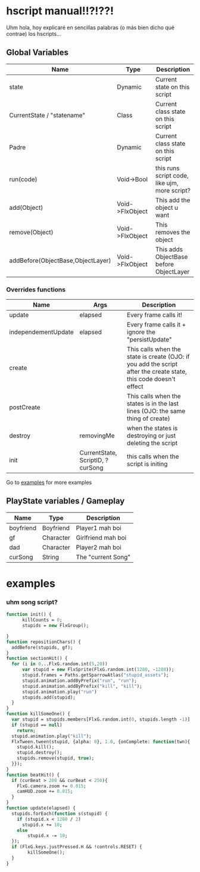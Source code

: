 # hscript manual!!?!??!

Uhm hola, hoy explicaré en sencillas palabras (o más bien dicho qué contrae) los hscripts...

## Global Variables

| Name | Type | Description |  
| ------ | ------ | ------ | 
| state | Dynamic<FlxState> | Current state on this script |
| CurrentState / "statename" | Class<CurrentState> | Current class state on this script |
| Padre | Dynamic<FlxState> | Current class state on this script |
| run(code) | Void->Bool | this runs script code, like ujm, more script? |
| add(Object) | Void->FlxObject | This add the object u want |
| remove(Object) | Void->FlxObject | This removes the object |
| addBefore(ObjectBase,ObjectLayer) | Void->FlxObject | This adds ObjectBase before ObjectLayer |

### Overrides functions
| Name | Args | Description |  
| ------ | ------ | ------ | 
| update | elapsed | Every frame calls it!
| independementUpdate | elapsed | Every frame calls it + ignore the "persistUpdate"
| create | | This calls when the state is create (OJO: if you add the script after the create state, this code doesn't effect |
| postCreate || This calls when the states is in the last lines (OJO: the same thing of create)|
| destroy | removingMe | when the states is destroying or just deleting the script |
| init | CurrentState, ScriptID, ?curSong | this calls when the script is initing |

Go to [examples](#examples) for more examples
## PlayState variables / Gameplay

| Name | Type | Description |  
| ------ | ------ | ------ | 
| boyfriend | Boyfriend | Player1 mah boi |
| gf | Character | Girlfriend mah boi |
| dad | Character | Player2 mah boi |
| curSong | String | The "current Song" |

# examples
### uhm song script?
```haxe
function init() {
      killCounts = 0;
      stupids = new FlxGroup();

}
function repositionChars() {
  addBefore(stupids, gf);
}
function sectionHit() {
  for (i in 0...FlxG.random.int(5,20)) 
      var stupid = new FlxSprite(FlxG.random.int(1280, -1280));
      stupid.frames = Paths.getSparrowAtlas("stupid_assets");
      stupid.animation.addByPrefix("run", "run");
      stupid.animation.addByPrefix("kill", "kill");
      stupid.animation.play("run")
      stupids.add(stupid);
  }
}
function killSomeOne() {
  var stupid = stupids.members[FlxG.random.int(0, stupids.length -1)]
  if (stupid == null)
    return;
  stupid.animation.play("kill");
  FlxTween.tween(stupid, {alpha: 0}, 1.0, {onComplete: function(twn){
    stupid.kill();
    stupid.destroy();
    stupids.remove(stupid, true);
  }});
}
function beatHit() {
  if (curBeat > 200 && curBeat < 250){
    FlxG.camera.zoom += 0.015;
    camHUD.zoom += 0.015;
  }
}
function update(elapsed) {
  stupids.forEach(function s(stupid) {
    if (stupid.x < 1280 / 2)
      stupid.x += 10;
    else
        stupid.x -= 10;
  });
  if (FlxG.keys.justPressed.H && !controls.RESET) {
        killSomeOne();
  }
}
```
